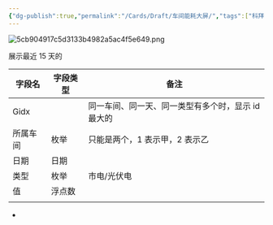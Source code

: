 ```yaml
---
{"dg-publish":true,"permalink":"/Cards/Draft/车间能耗大屏/","tags":["科拜尔/蝶创I-MES/WMS"]}
---
```



![5cb904917c5d3133b4982a5ac4f5e649.png](/img/user/Extras/Attachments/5cb904917c5d3133b4982a5ac4f5e649.png)

展示最近 15 天的

| 字段名  | 字段类型 | 备注                          |
| ---- | ---- | --------------------------- |
| Gidx |      | 同一车间、同一天、同一类型有多个时，显示 id 最大的 |
| 所属车间 | 枚举   | 只能是两个，1 表示甲，2 表示乙           |
| 日期   | 日期   |                             |
| 类型   | 枚举   | 市电/光伏电                      |
| 值    | 浮点数  |                             |
|      |      |                             |
- 